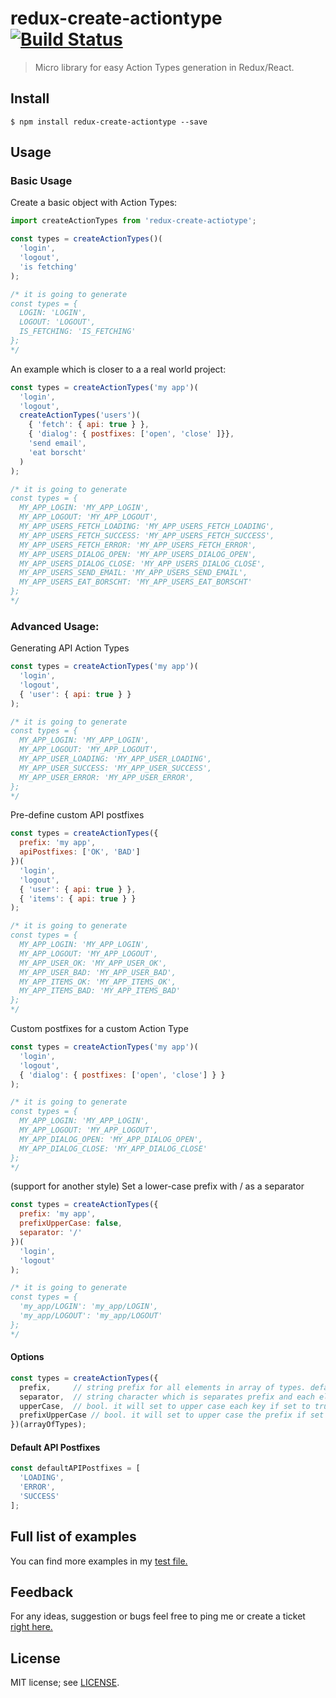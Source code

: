 # redux-create-actiontype [![Build Status](https://travis-ci.org/anvk/redux-create-actiontype.svg?branch=master)](https://travis-ci.org/anvk/redux-create-actiontype)

> Micro library for easy Action Types generation in Redux/React.

## Install

```
$ npm install redux-create-actiontype --save
```

## Usage

### Basic Usage

Create a basic object with Action Types:

```js
import createActionTypes from 'redux-create-actiotype';

const types = createActionTypes()(
  'login',
  'logout',
  'is fetching'
);

/* it is going to generate
const types = {
  LOGIN: 'LOGIN',
  LOGOUT: 'LOGOUT',
  IS_FETCHING: 'IS_FETCHING'
};
*/
```

An example which is closer to a a real world project:

```js
const types = createActionTypes('my app')(
  'login',
  'logout',
  createActionTypes('users')(
    { 'fetch': { api: true } },
    { 'dialog': { postfixes: ['open', 'close' ]}},
    'send email',
    'eat borscht'
  )
);

/* it is going to generate
const types = {
  MY_APP_LOGIN: 'MY_APP_LOGIN',
  MY_APP_LOGOUT: 'MY_APP_LOGOUT',
  MY_APP_USERS_FETCH_LOADING: 'MY_APP_USERS_FETCH_LOADING',
  MY_APP_USERS_FETCH_SUCCESS: 'MY_APP_USERS_FETCH_SUCCESS',
  MY_APP_USERS_FETCH_ERROR: 'MY_APP_USERS_FETCH_ERROR',
  MY_APP_USERS_DIALOG_OPEN: 'MY_APP_USERS_DIALOG_OPEN',
  MY_APP_USERS_DIALOG_CLOSE: 'MY_APP_USERS_DIALOG_CLOSE',
  MY_APP_USERS_SEND_EMAIL: 'MY_APP_USERS_SEND_EMAIL',
  MY_APP_USERS_EAT_BORSCHT: 'MY_APP_USERS_EAT_BORSCHT'
};
*/
```

### Advanced Usage:

Generating API Action Types

```js
const types = createActionTypes('my app')(
  'login',
  'logout',
  { 'user': { api: true } }
);

/* it is going to generate
const types = {
  MY_APP_LOGIN: 'MY_APP_LOGIN',
  MY_APP_LOGOUT: 'MY_APP_LOGOUT',
  MY_APP_USER_LOADING: 'MY_APP_USER_LOADING',
  MY_APP_USER_SUCCESS: 'MY_APP_USER_SUCCESS',
  MY_APP_USER_ERROR: 'MY_APP_USER_ERROR',
};
*/
```

Pre-define custom API postfixes

```js
const types = createActionTypes({
  prefix: 'my app',
  apiPostfixes: ['OK', 'BAD']
})(
  'login',
  'logout',
  { 'user': { api: true } },
  { 'items': { api: true } }
);

/* it is going to generate
const types = {
  MY_APP_LOGIN: 'MY_APP_LOGIN',
  MY_APP_LOGOUT: 'MY_APP_LOGOUT',
  MY_APP_USER_OK: 'MY_APP_USER_OK',
  MY_APP_USER_BAD: 'MY_APP_USER_BAD',
  MY_APP_ITEMS_OK: 'MY_APP_ITEMS_OK',
  MY_APP_ITEMS_BAD: 'MY_APP_ITEMS_BAD'
};
*/
```

Custom postfixes for a custom Action Type

```js
const types = createActionTypes('my app')(
  'login',
  'logout',
  { 'dialog': { postfixes: ['open', 'close'] } }
);

/* it is going to generate
const types = {
  MY_APP_LOGIN: 'MY_APP_LOGIN',
  MY_APP_LOGOUT: 'MY_APP_LOGOUT',
  MY_APP_DIALOG_OPEN: 'MY_APP_DIALOG_OPEN',
  MY_APP_DIALOG_CLOSE: 'MY_APP_DIALOG_CLOSE'
};
*/
```

(support for another style) Set a lower-case prefix with / as a separator

```js
const types = createActionTypes({
  prefix: 'my app',
  prefixUpperCase: false,
  separator: '/'
})(
  'login',
  'logout'
);

/* it is going to generate
const types = {
  'my_app/LOGIN': 'my_app/LOGIN',
  'my_app/LOGOUT': 'my_app/LOGOUT'
};
*/
```

#### Options

```js
const types = createActionTypes({
  prefix,     // string prefix for all elements in array of types. default is ''
  separator,  // string character which is separates prefix and each element type. default is '_'
  upperCase,  // bool. it will set to upper case each key if set to true. default is true
  prefixUpperCase // bool. it will set to upper case the prefix if set to true. default is true
})(arrayOfTypes);
```

#### Default API Postfixes

```js
const defaultAPIPostfixes = [
  'LOADING',
  'ERROR',
  'SUCCESS'
];
```

## Full list of examples
You can find more examples in my [test file.](./test/redux-create-actiontype-test.js)

## Feedback
For any ideas, suggestion or bugs feel free to ping me or create a ticket [right here.](https://github.com/anvk/redux-create-actiontype/issues)

## License

MIT license; see [LICENSE](./LICENSE).
